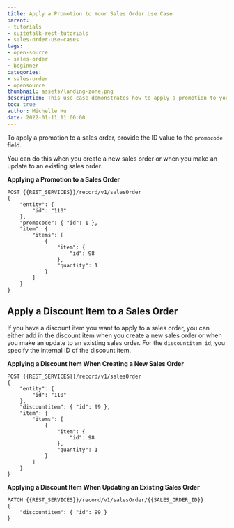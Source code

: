 ```yaml
---
title: Apply a Promotion to Your Sales Order Use Case
parent:
- tutorials
- suitetalk-rest-tutorials
- sales-order-use-cases
tags:
- open-source
- sales-order
- beginner
categories:
- sales-order
- opensource
thumbnail: assets/landing-zone.png
description: This use case demonstrates how to apply a promotion to your sales order.
toc: true
author: Michelle Hu
date: 2022-01-11 11:00:00
---
```

To apply a promotion to a sales order, provide the ID value to the `promocode` field.

You can do this when you create a new sales order or when you make an update to an existing sales order.

**Applying a Promotion to a Sales Order**

```
POST {{REST_SERVICES}}/record/v1/salesOrder
{
    "entity": {
        "id": "110"
    },
    "promocode": { "id": 1 },
    "item": {
        "items": [
            {
                "item": {
                    "id": 98
                },
                "quantity": 1
            }
        ]
    }
}
```

## Apply a Discount Item to a Sales Order

If you have a discount item you want to apply to a sales order, you can either add in the discount item when you create a new sales order or when you make an update to an existing sales order. For the `discountitem id`, you specify the internal ID of the discount item.

**Applying a Discount Item When Creating a New Sales Order**

```
POST {{REST_SERVICES}}/record/v1/salesOrder
{
    "entity": {
        "id": "110"
    },
    "discountitem": { "id": 99 },
    "item": {
        "items": [
            {
                "item": {
                    "id": 98
                },
                "quantity": 1
            }
        ]
    }
}
```

**Applying a Discount Item When Updating an Existing Sales Order**

```
PATCH {{REST_SERVICES}}/record/v1/salesOrder/{{SALES_ORDER_ID}}
{
    "discountitem": { "id": 99 }
}
```